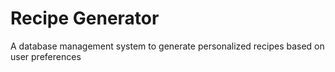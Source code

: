 # Recipe Generator
 A database management system to 
generate personalized recipes based on user 
preferences
